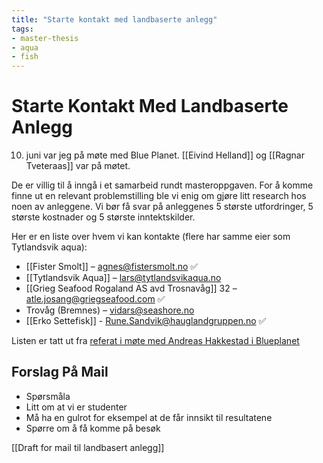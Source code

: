 ```yaml
---
title: "Starte kontakt med landbaserte anlegg"
tags:
- master-thesis
- aqua 
- fish 
---
```

# Starte Kontakt Med Landbaserte Anlegg
10. juni var jeg på møte med Blue Planet.
[[Eivind Helland]] og [[Ragnar Tveteraas]] var på møtet.

De er villig til å inngå i et samarbeid rundt masteroppgaven.
For å komme finne ut en relevant problemstilling ble vi enig om gjøre litt research hos noen av anleggene. Vi bør få svar på anleggenes 5 største utfordringer, 5 største kostnader og 5 største inntektskilder.

Her er en liste over hvem vi kan kontakte (flere har samme eier som Tytlandsvik aqua):
- [[Fister Smolt]] – agnes@fistersmolt.no ✅
- [[Tytlandsvik Aqua]] – lars@tytlandsvikaqua.no
- [[Grieg Seafood Rogaland AS avd Trosnavåg]] 32 – atle.josang@griegseafood.com ✅
- Trovåg (Bremnes) – vidars@seashore.no
- [[Erko Settefisk]] - Rune.Sandvik@hauglandgruppen.no ✅

Listen er tatt ut fra [referat i møte med Andreas Hakkestad i Blueplanet](https://docs.google.com/document/d/1kU3C3qhU2HUSOpOql_aeez14K8285Ef3Nm6lbtJGvuU/edit#)

## Forslag På Mail
- Spørsmåla
- Litt om at vi er studenter
- Må ha en gulrot for eksempel at de får innsikt til resultatene
- Spørre om å få komme på besøk

[[Draft for mail til landbasert anlegg]]
